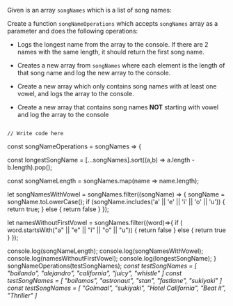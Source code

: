 Given is an array `songNames`
which is a list of song names:

Create a function `songNameOperations`
which accepts `songNames` array as a parameter
and does the following operations:

- Logs the longest name from the array
to the console.
If there are 2 names with the same length,
it should return the first song name.

- Creates a new array from `songNames`
where each element is the length of that
song name and log the new array to the console.

- Create a new array which only contains
song names with at least one vowel,
and logs the array to the console.

- Create a new array that contains song
names **NOT** starting with vowel and log
the array to the console

<codeblock language="javascript" type="exercise" testMode="multipleInput">
<code>
// Write code here
</code>
<solution>

const songNameOperations = songNames => {

  const longestSongName = [...songNames].sort((a,b) => a.length - b.length).pop();

  const songNameLength = songNames.map(name => name.length);

  let songNamesWithVowel = songNames.filter((songName) => {
    songName = songName.toLowerCase();
    if (songName.includes('a' || 'e' || 'i' || 'o' || 'u')) {
      return true;
    } else {
      return false
    }
  });

  let namesWithoutFirstVowel = songNames.filter((word)=>{
    if ( word.startsWith("a" || "e" || "i" || "o" || "u")) {
      return false
    } else { 
      return true
    }
  });

  console.log(songNameLength);
  console.log(songNamesWithVowel);
  console.log(namesWithoutFirstVowel);
  console.log(longestSongName);
}
</solution>
<testcases>
<caller>
songNameOperations(testSongNames);
</caller>
<testcase>
<i>
const testSongNames = [
  "bailando",
  "alejandro",
  "california",
  "juicy",
  "whistle"
]
</i>
</testcase>
<testcase>
<i>
const testSongNames = [
  "bailamos",
  "astronaut",
  "stan",
  "fastlane",
  "sukiyaki"
]
</i>
</testcase>
<testcase>
<i>
const testSongNames = [
  "Golmaal",
  "sukiyaki",
  "Hotel California",
  "Beat it",
  "Thriller"
]
</i>
</testcase>
</testcases>
</codeblock>
